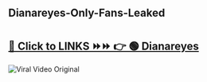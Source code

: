 
 ## Dianareyes-Only-Fans-Leaked

# <h2><a href="https://clipsfans.com/Dianareyes&ref=git">🔗 Click to LINKS ⏩⏩ 👉 🟢 Dianareyes </a></h2>

<a href="https://clipsfans.com/Dianareyes&ref=git" rel="nofollow" data-target="animated-image.originalLink"><img src="https://i.ibb.co.com/xMMVF88/686577567.gif" alt="Viral Video Original" style="max-width: 100%; display: inline-block;" data-target="animated-image.originalImage"></a>

